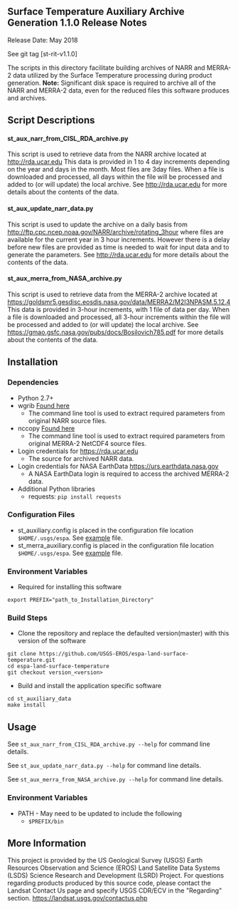 ## Surface Temperature Auxiliary Archive Generation 1.1.0 Release Notes
Release Date: May 2018

See git tag [st-rit-v1.1.0]

The scripts in this directory facilitate building archives of NARR and MERRA-2 data utilized by the Surface Temperature processing during product generation.  <b>Note:</b> Significant disk space is required to archive all of the NARR and MERRA-2 data, even for the reduced files this software produces and archives.

## Script Descriptions

#### st_aux_narr_from_CISL_RDA_archive.py

This script is used to retrieve data from the NARR archive located at http://rda.ucar.edu   This data is provided in 1 to 4 day increments depending on the year and days in the month.  Most files are 3day files.  When a file is downloaded and processed, all days within the file will be processed and added to (or will update) the local archive.  See http://rda.ucar.edu for more details about the contents of the data.

#### st_aux_update_narr_data.py

This script is used to update the archive on a daily basis from http://ftp.cpc.ncep.noaa.gov/NARR/archive/rotating_3hour where files are available for the current year in 3 hour increments.  However there is a delay before new files are provided as time is needed to wait for input data and to generate the parameters.  See http://rda.ucar.edu for more details about the contents of the data.

#### st_aux_merra_from_NASA_archive.py

This script is used to retrieve data from the MERRA-2 archive located at https://goldsmr5.gesdisc.eosdis.nasa.gov/data/MERRA2/M2I3NPASM.5.12.4   This data is provided in 3-hour increments, with 1 file of data per day.  When a file is downloaded and processed, all 3-hour increments within the file will be processed and added to (or will update) the local archive.  See https://gmao.gsfc.nasa.gov/pubs/docs/Bosilovich785.pdf for more details about the contents of the data.

## Installation

### Dependencies
* Python 2.7+
* wgrib [Found here](http://www.cpc.ncep.noaa.gov/products/wesley/wgrib.html)
  - The command line tool is used to extract required parameters from original NARR source files.
* nccopy [Found here](https://www.unidata.ucar.edu/software/netcdf/docs/getting_and_building_netcdf.html)
  - The command line tool is used to extract required parameters from original MERRA-2 NetCDF4 source files.
* Login credentials for https://rda.ucar.edu
  - The source for archived NARR data.
* Login credentials for NASA EarthData https://urs.earthdata.nasa.gov
  - A NASA EarthData login is required to access the archived MERRA-2 data.
* Additional Python libraries
  - requests: ```pip install requests``` 

### Configuration Files
* st_auxiliary.config is placed in the configuration file location ```$HOME/.usgs/espa```.  See [example](example-st_auxiliary.config) file.
* st_merra_auxiliary.config is placed in the configuration file location ```$HOME/.usgs/espa```.  See [example](example-st_merra_auxiliary.config) file.

### Environment Variables
* Required for installing this software
```
export PREFIX="path_to_Installation_Directory"
```

### Build Steps
* Clone the repository and replace the defaulted version(master) with this version of the software
```
git clone https://github.com/USGS-EROS/espa-land-surface-temperature.git
cd espa-land-surface-temperature
git checkout version_<version>
```
* Build and install the application specific software
```
cd st_auxiliary_data
make install
```
## Usage
See `st_aux_narr_from_CISL_RDA_archive.py --help` for command line details.

See `st_aux_update_narr_data.py --help` for command line details.

See `st_aux_merra_from_NASA_archive.py --help` for command line details.

### Environment Variables
* PATH - May need to be updated to include the following
  - `$PREFIX/bin`

## More Information
This project is provided by the US Geological Survey (USGS) Earth Resources Observation and Science (EROS) Land Satellite Data Systems (LSDS) Science Research and Development (LSRD) Project. For questions regarding products produced by this source code, please contact the Landsat Contact Us page and specify USGS CDR/ECV in the "Regarding" section. https://landsat.usgs.gov/contactus.php
